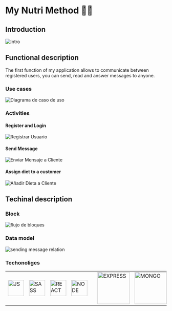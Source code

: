# My Nutri Method 🍉🍇

## Introduction

![intro](https://instagram.fbcn5-2.fna.fbcdn.net/v/t51.2885-15/e35/s1080x1080/157690304_1722545664594041_4171848408105474649_n.jpg?_nc_ht=instagram.fbcn5-2.fna.fbcdn.net&_nc_cat=105&_nc_ohc=u0Eb5qwdKDwAX9Erboz&edm=AP_V10EBAAAA&ccb=7-4&oh=00_AT-cldXO22DiTWZnjQQloCUcQCRw-8JvKdhdRGsMLGipsA&oe=61C9F990&_nc_sid=4f375e)

## Functional description

The first function of my application allows to communicate between registered users, you can send, read and answer messages to anyone.

### Use cases

![Diagrama de caso de uso](https://user-images.githubusercontent.com/91251587/147166998-ebfe3fc8-39bf-49f8-8900-02cdcf411099.jpeg)

### Activities

#### Register and Login

![Registrar Usuario](https://user-images.githubusercontent.com/91251587/147166979-00515bca-8484-43db-9364-b7d445523d65.png)

#### Send Message

![Enviar Mensaje a Cliente](https://user-images.githubusercontent.com/91251587/147166984-0699b7f3-c847-4638-b233-ae83148295bb.png)

#### Assign diet to a customer

![Añadir Dieta a Cliente](https://user-images.githubusercontent.com/91251587/147166991-6b5cdf34-8f60-48b9-ba89-edfe7f82a9af.png)


## Techinal description

### Block

![flujo de bloques](https://user-images.githubusercontent.com/91251587/147169205-71e719b9-2b01-410c-a7e1-a6cde58fdfc6.jpeg)

### Data model

![sending message relation](https://user-images.githubusercontent.com/91251587/147169148-ef8466d4-5a07-408e-b6cb-6d16901d4adb.jpeg)

### Techonoliges

<table>
    <row>
        <td>
            <img src="https://upload.wikimedia.org/wikipedia/commons/thumb/9/99/Unofficial_JavaScript_logo_2.svg/1024px-Unofficial_JavaScript_logo_2.svg.png" title="JS" width="50"/>
        </td>
        <td>
            <img src="https://upload.wikimedia.org/wikipedia/commons/thumb/9/96/Sass_Logo_Color.svg/1200px-Sass_Logo_Color.svg.png" title="SASS" width="50">
        </td>
        <td>
            <img src="https://upload.wikimedia.org/wikipedia/commons/thumb/a/a7/React-icon.svg/1200px-React-icon.svg.png" title="REACT" width="50"/>
        </td>
        <td>
            <img src="https://upload.wikimedia.org/wikipedia/commons/d/d9/Node.js_logo.svg" title="NODE" width="50"/>
        <td>
        <td>
            <img src="https://www.geekandjob.com/uploads/wiki/2e5b0058b2d38158b21439fe06e9b8fabe3cb139.png" title="EXPRESS" width="100">
        </td>
        <td>
            <img src="https://upload.wikimedia.org/wikipedia/commons/thumb/9/93/MongoDB_Logo.svg/2560px-MongoDB_Logo.svg.png" title="MONGO" width="100">
        </td>
    </row>
</table>

